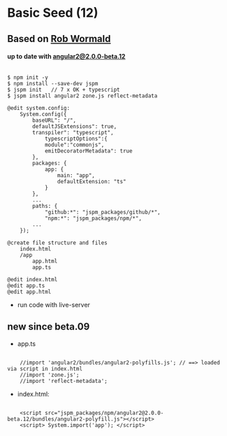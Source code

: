 # Basic Seed (12)
## Based on [Rob Wormald](https://gist.github.com/robwormald/429e01c6d802767441ec)
#### up to date with angular2@2.0.0-beta.12
<pre><code>
$ npm init -y
$ npm install --save-dev jspm
$ jspm init   // 7 x OK + typescript
$ jspm install angular2 zone.js reflect-metadata
 
@edit system.config:
    System.config({
        baseURL": "/",
        defaultJSExtensions": true,
        transpiler": "typescript",
            typescriptOptions":{
            module":"commonjs",
            emitDecoratorMetadata": true
        }, 
        packages: {
            app: {
                main: "app",
                defaultExtension: "ts" 
            }
        },    
        ...
        paths: {
            "github:*": "jspm_packages/github/*",
            "npm:*": "jspm_packages/npm/*",
        ...
    });    

@create file structure and files
    index.html 
    /app
        app.html
        app.ts
            
@edit index.html
@edit app.ts
@edit app.html
</code></pre>
* run code with live-server

## new since beta.09

* app.ts

<pre><code>
    //import 'angular2/bundles/angular2-polyfills.js'; // ==> loaded via script in index.html
    //import 'zone.js';
    //import 'reflect-metadata';
</code></pre> 
 
* index.html:

<pre><code>
    &lt;script src="jspm_packages/npm/angular2@2.0.0-beta.12/bundles/angular2-polyfill.js">&lt;/script>
    &lt;script> System.import('app'); &lt;/script>
</code></pre>

